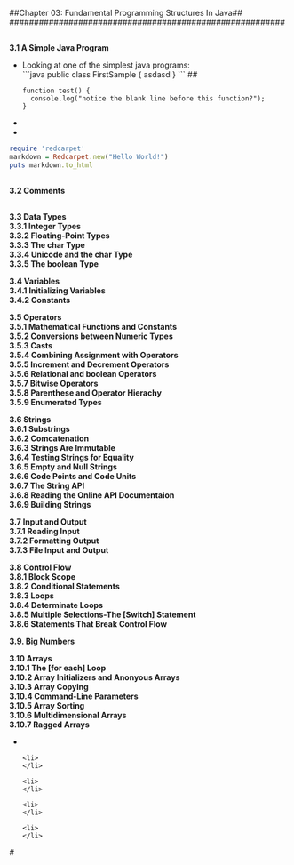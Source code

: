 ##Chapter 03: Fundamental Programming Structures In Java##
########################################################

##
**3.1 A Simple Java Program**
<ul>
<li>
Looking at one of the simplest java programs:
</li>
```java
public class FirstSample
{
asdasd	
}
```
##

```
function test() {
  console.log("notice the blank line before this function?");
}
```



<li>
</li>




<li>
</li>
</ul>

```ruby
require 'redcarpet'
markdown = Redcarpet.new("Hello World!")
puts markdown.to_html
```


##
**3.2 Comments**

##
**3.3 Data Types**
<br>
**3.3.1 Integer Types**
<br>
**3.3.2 Floating-Point Types**
<br>
**3.3.3 The char Type**
<br>
**3.3.4 Unicode and the char Type**
<br>
**3.3.5 The boolean Type**

**3.4 Variables**
<br>
**3.4.1 Initializing Variables**
<br>
**3.4.2 Constants**
<br>

**3.5 Operators**
<br>
**3.5.1 Mathematical Functions and Constants**
<br>
**3.5.2 Conversions between Numeric Types**
<br>
**3.5.3 Casts**
<br>
**3.5.4 Combining Assignment with Operators**
<br>
**3.5.5 Increment and Decrement Operators**
<br>
**3.5.6 Relational and boolean Operators**
<br>
**3.5.7 Bitwise Operators**
<br>
**3.5.8 Parenthese and Operator Hierachy**
<br>
**3.5.9 Enumerated Types**

**3.6 Strings**
<br>
**3.6.1 Substrings**
<br>
**3.6.2 Comcatenation**
<br>
**3.6.3 Strings Are Immutable**
<br>
**3.6.4 Testing Strings for Equality**
<br>
**3.6.5 Empty and Null Strings**
<br>
**3.6.6 Code Points and Code Units**
<br>
**3.6.7 The String API**
<br>
**3.6.8 Reading the Online API Documentaion**
<br>
**3.6.9 Building Strings**
<br>

**3.7 Input and Output**
<br>
**3.7.1 Reading Input**
<br>
**3.7.2 Formatting Output**
<br>
**3.7.3 File Input and Output**


**3.8 Control Flow**
<br>
**3.8.1 Block Scope**
<br>
**3.8.2 Conditional Statements**
<br>
**3.8.3 Loops**
<br>
**3.8.4 Determinate Loops**
<br>
**3.8.5 Multiple Selections-The [Switch] Statement**
<br>
**3.8.6 Statements That Break Control Flow**
<br>


**3.9. Big Numbers**


**3.10 Arrays**
<br>
**3.10.1 The [for each] Loop**
<br>
**3.10.2 Array Initializers and Anonyous Arrays**
<br>
**3.10.3 Array Copying**
<br>
**3.10.4 Command-Line Parameters**
<br>
**3.10.5 Array Sorting**
<br>
**3.10.6 Multidimensional Arrays**
<br>
**3.10.7 Ragged Arrays**
<ul>
    <li>
    </li>

    <li>
    </li>

    <li>
    </li>

    <li>
    </li>

    <li>
    </li>
</ul>
#
